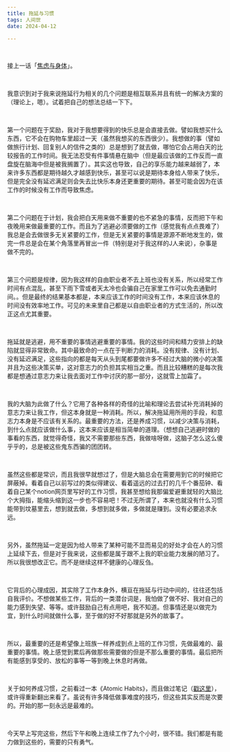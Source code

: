 ```yaml
---
title: 拖延与习惯
tags: 人间世
date: 2024-04-12

---
```


<br/>

接上一话「[焦虑与身体](https://tianxianzi.me/2024/03/20/anxiety/)」。

<br/>

我意识到对于我来说拖延行为相关的几个问题是相互联系并且有统一的解决方案的（理论上，嗯）。试着把自己的想法总结一下下。

<br/>

第一个问题在于奖励，我对于我想要得到的快乐总是会直接去做。譬如我想买什么东西，它不会在购物车里超过一天（虽然我想买的东西很少）。我想做的事（譬如做旅行计划、回复别人的信件之类的）总是想到了就去做，哪怕它会占用白天的比较报告的工作时间。我无法忍受有件事情悬在脑中（但是最应该做的工作反而一直盘旋在脑海中但是被我搁置了）。其实这也导致，自己的享乐能力越来越弱了，本来许多东西都是期待越久才越感到快乐，甚至可以说是期待本身给人带来了快乐，但是完全没有延迟满足则会失去比快乐本身还更重要的期待。甚至可能会因为在该工作的时候没有工作而导致焦虑。

<br/>

第二个问题在于计划，我会把白天用来做不重要的也不紧急的事情，反而把下午和夜晚用来做最重要的工作。而且为了逃避必须要做的工作（感觉我有点点畏难了）我总是会去做很多无关紧要的工作，但是无关紧要的事情是源源不断地发生的，做完一件总是会在某个角落里再冒出一件（特别是对于我这样的J人来说），杂事是做不完的。

<br/>

第三个问题是规律，因为我这样的自由职业者不去上班也没有关系，所以经常工作时间有点混乱，甚至下雨下雪或者天太冷也会骗自己在家里工作可以免去通勤时间。。但是最终的结果基本都是，本来应该工作的时间没有工作，本来应该休息的时间没有效率地工作。可见的未来里自己都是以自由职业者的方式生活的，所以改正这点尤其重要。

<br/>

拖延就是逃避，用不重要的事情逃避重要的事情。我的这些时间和精力安排上的缺陷就显得非常致命。其中最致命的一点在于判断力的消耗。没有规律、没有计划、没有延迟满足，这些指向的都是每天从头到尾都要做许多不经过大脑的微小的决策并且为这些决策买单，这对意志力的负担其实相当之重。而且比较糟糕的是每次我都是想通过意志力来让我去面对工作中讨厌的那一部分，这就雪上加霜了。

<br/>

我的大脑为此做了什么？它用了各种各样的奇怪的比喻和理论去尝试补充消耗掉的意志力来让我工作，但这本身就是一种消耗。所以，解决拖延用所用的手段，和意志力本身是不应该有关系的。最重要的方法，还是养成习惯，以减少决策与消耗，到什么点就应该做什么事，这本来应该是相当简单的道理。（想想自己逃避时做的事看的东西，就觉得奇怪，我又不需要那些东西，我做啥呀做，这脑子怎么这么傻乎乎的，总是被这些鬼东西骗的团团转。

<br/>

虽然这些都是常识，而且我很早就想过了，但是大脑总会在需要用到它的时候把它屏蔽掉。看着自己以前写过的类似得建议、看着遥远的过去打的几千个番茄钟、看着自己某个notion网页里写好的工作习惯，我甚至想给我那偏爱避重就轻的大脑比个大拇指，能缩头缩到这一步也不容易吧！不过无所谓了，本来也就没有什么习惯能带到坟墓里去，想到就去做，多想到就多做，多做就是赚到。没有必要追求永远。

<br/>

另外，虽然拖延一定是因为给人带来了某种可能不显而易见的好处才会在人的习惯上延续下去，但是对于我来说，这些都是属于跟不上我的职业能力发展的陋习了。所以我很想改正它。而不是继续这样不健康的心理反刍。

<br/>

它背后的心理成因，其实除了工作本身外，横亘在拖延与行动中间的，往往还包括自我评价。不想做某些工作，背后的一类潜台词是，我怕做了做不好、我对自己的能力感到失望、等等。或许鼓励自己有点用吧，我不知道。但事情还是以做完为宜，到什么时间就做什么事，至于做的好不好那就是另外的故事了。

<br/>

所以，最重要的还是希望像上班族一样养成到点上班的工作习惯，先做最难的、最重要的事情。晚上感觉到累后再做那些需要做的但是不那么重要的事情。最后把所有能感到享受的、放松的事等一等到晚上休息时再做。

<br/>

关于如何养成习惯，之前看过一本《Atomic Habits》，而且做过笔记（[戳这里](https://tianxianzi.me/2023/08/03/atomic_habits/)），或许得重新翻出来看了。虽说有许多降低做事难度的技巧，但这些其实反而是次要的。开始的那一刻永远是最难的。

<br/>

今天早上写完这些，然后下午和晚上连续工作了九个小时，很不错。我们都是有能力做到这些的，需要的只有勇气。

<br/>